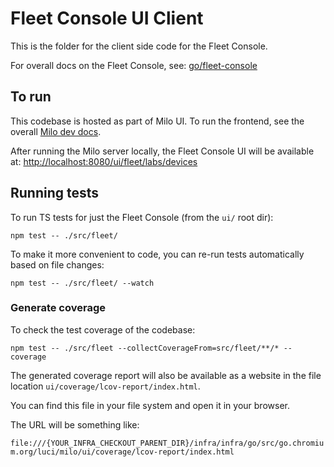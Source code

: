 # Fleet Console UI Client

This is the folder for the client side code for the Fleet Console.

For overall docs on the Fleet Console, see: [go/fleet-console](http://go/fleet-console)

## To run

This codebase is hosted as part of Milo UI. To run the frontend, see the overall [Milo dev docs](https://source.chromium.org/chromium/infra/infra_superproject/+/main:infra/go/src/go.chromium.org/luci/milo/ui/docs/guides/local_development_workflows.md).

After running the Milo server locally, the Fleet Console UI will be available at: <http://localhost:8080/ui/fleet/labs/devices>

## Running tests

To run TS tests for just the Fleet Console (from the `ui/` root dir):

```
npm test -- ./src/fleet/
```

To make it more convenient to code, you can re-run tests automatically based
on file changes:

```
npm test -- ./src/fleet/ --watch
```

### Generate coverage

To check the test coverage of the codebase:

```
npm test -- ./src/fleet --collectCoverageFrom=src/fleet/**/* --coverage
```

The generated coverage report will also be available as a website in the file
location `ui/coverage/lcov-report/index.html`.

You can find this file in your file system and open it in your browser.

The URL will be something like:

`file:///{YOUR_INFRA_CHECKOUT_PARENT_DIR}/infra/infra/go/src/go.chromium.org/luci/milo/ui/coverage/lcov-report/index.html`
